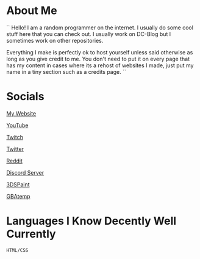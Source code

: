 # About Me

``
Hello! I am a random programmer on the internet. I usually do some cool stuff here that you can check out. I usually work on DC-Blog but I sometimes work on other repositories.

Everything I make is perfectly ok to host yourself unless said otherwise as long as you give credit to me. You don't need to put it on every page that has my content in cases where its a rehost of websites I made, just put my name in a tiny section such as a credits page.
``

# Socials

[My Website](https://dc-blog.neocities.org)

[YouTube](https://youtube.com/DigitalCheese)

[Twitch](https://twitch.tv/digital_cheese)

[Twitter](https://twitter.com/DigitalCheeseYT)

[Reddit](https://reddit.com/u/Digital_CheeseYT)

[Discord Server](https://discord.gg/nbWFc28CC6)

[3DSPaint](https://3dspaint.com/member/?id=150961)

[GBAtemp](https://gbatemp.net/members/561266/)

# Languages I Know Decently Well Currently

```
HTML/CSS
```
